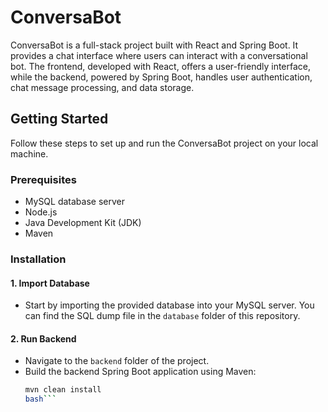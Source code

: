 # ConversaBot

ConversaBot is a full-stack project built with React and Spring Boot. It provides a chat interface where users can interact with a conversational bot. The frontend, developed with React, offers a user-friendly interface, while the backend, powered by Spring Boot, handles user authentication, chat message processing, and data storage.

## Getting Started

Follow these steps to set up and run the ConversaBot project on your local machine.

### Prerequisites

- MySQL database server
- Node.js
- Java Development Kit (JDK)
- Maven

### Installation

#### 1. Import Database

- Start by importing the provided database into your MySQL server. You can find the SQL dump file in the `database` folder of this repository.

#### 2. Run Backend

- Navigate to the `backend` folder of the project.
- Build the backend Spring Boot application using Maven:
  ```bash
  mvn clean install
  bash```
